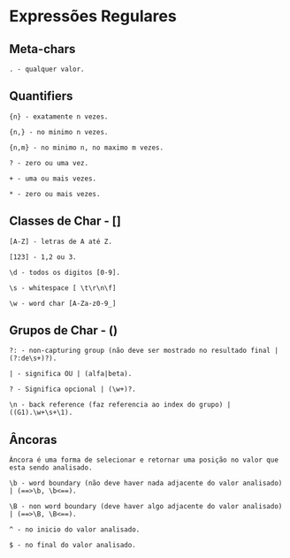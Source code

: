 # Expressões Regulares

## Meta-chars

	. - qualquer valor.

## Quantifiers

	{n} - exatamente n vezes.

	{n,} - no minimo n vezes.

	{n,m} - no minimo n, no maximo m vezes.

	? - zero ou uma vez.

	+ - uma ou mais vezes.

	* - zero ou mais vezes.

## Classes de Char - []

	[A-Z] - letras de A até Z.

	[123] - 1,2 ou 3.

	\d - todos os digitos [0-9].

	\s - whitespace [ \t\r\n\f]

	\w - word char [A-Za-z0-9_]

## Grupos de Char - ()

	?: - non-capturing group (não deve ser mostrado no resultado final | (?:de\s+)?).

	| - significa OU | (alfa|beta).

	? - Significa opcional | (\w+)?.

	\n - back reference (faz referencia ao index do grupo) | ((G1).\w+\s+\1).

## Âncoras

	Âncora é uma forma de selecionar e retornar uma posição no valor que esta sendo analisado.

	\b - word boundary (não deve haver nada adjacente do valor analisado) | (==>\b, \b<==).

	\B - non word boundary (deve haver algo adjacente do valor analisado) | (==>\B, \B<==).

	^ - no inicio do valor analisado.

	$ - no final do valor analisado.